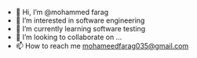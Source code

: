 - 👋 Hi, I’m @mohammed farag
- 👀 I’m interested in software engineering 
- 🌱 I’m currently learning software testing 
- 💞️ I’m looking to collaborate on ...
- 📫 How to reach me  mohameedfarag035@gmail.com 

<!---
mohammed207/mohammed207 is a ✨ special ✨ repository because its `README.md` (this file) appears on your GitHub profile.
You can click the Preview link to take a look at your changes.
--->
